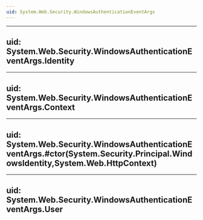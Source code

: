 ```yaml
---
uid: System.Web.Security.WindowsAuthenticationEventArgs
---
```


---
uid: System.Web.Security.WindowsAuthenticationEventArgs.Identity
---

---
uid: System.Web.Security.WindowsAuthenticationEventArgs.Context
---

---
uid: System.Web.Security.WindowsAuthenticationEventArgs.#ctor(System.Security.Principal.WindowsIdentity,System.Web.HttpContext)
---

---
uid: System.Web.Security.WindowsAuthenticationEventArgs.User
---
